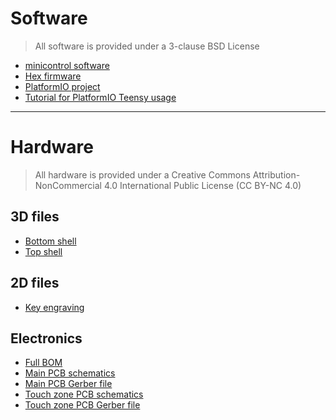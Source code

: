 
# **Software** 

> All software is provided under a 3-clause BSD License

* [minicontrol software](https://github.com/BenjaminPoilve/MiniChord/tree/main/firmware/minicontrol)
* [Hex firmware](https://github.com/BenjaminPoilve/MiniChord/blob/main/firmware/firmware.hex)
* [PlatformIO project](https://github.com/BenjaminPoilve/MiniChord/tree/main/firmware)
* [Tutorial for PlatformIO Teensy usage](https://forum.pjrc.com/index.php?threads/tutorial-how-to-use-platformio-visual-code-studio-for-teensy.66674/)

<hr>


# **Hardware**

> All hardware is provided under a Creative Commons Attribution-NonCommercial 4.0 International Public
License (CC BY-NC 4.0)

## 3D files

* [Bottom shell](https://github.com/BenjaminPoilve/MiniChord/blob/main/hardware/3D/rendering/render_v9_bottom.scad.stl) 
* [Top shell](https://github.com/BenjaminPoilve/MiniChord/blob/main/hardware/3D/rendering/render_v9_top1_5.scad.stl)

## 2D files 

* [Key engraving](https://github.com/BenjaminPoilve/MiniChord/blob/main/hardware/graphics/key_engraving.svg)

## Electronics


* [Full BOM](https://github.com/BenjaminPoilve/MiniChord/blob/main/hardware/BOM/full_BOM.pdf)
* [Main PCB schematics](https://github.com/BenjaminPoilve/MiniChord/blob/main/hardware/PCB/miniChord_main_PCB/MiniChord.pdf)
* [Main PCB Gerber file](https://github.com/BenjaminPoilve/MiniChord/tree/main/hardware/PCB/miniChord_main_PCB/gerber)
* [Touch zone PCB schematics](https://github.com/BenjaminPoilve/MiniChord/blob/main/hardware/PCB/additional%20PCB/touch_zone.pdf)
* [Touch zone PCB Gerber file](https://github.com/BenjaminPoilve/MiniChord/tree/main/hardware/PCB/additional%20PCB/gerber)

